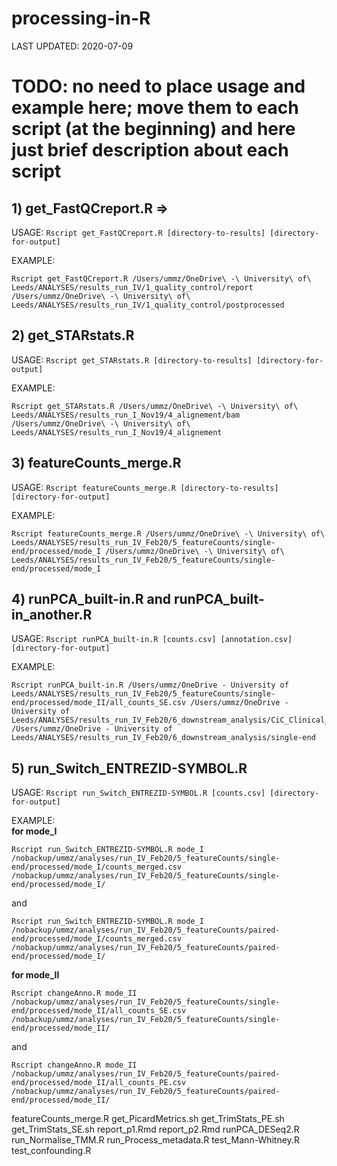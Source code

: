 # processing-in-R

LAST UPDATED: 2020-07-09

# TODO: no need to place usage and example here; move them to each script (at the beginning) and here just brief description about each script

## 1) get_FastQCreport.R => 

USAGE: `Rscript get_FastQCreport.R [directory-to-results] [directory-for-output]`

EXAMPLE:
```
Rscript get_FastQCreport.R /Users/ummz/OneDrive\ -\ University\ of\ Leeds/ANALYSES/results_run_IV/1_quality_control/report /Users/ummz/OneDrive\ -\ University\ of\ Leeds/ANALYSES/results_run_IV/1_quality_control/postprocessed
```

## 2) get_STARstats.R 

USAGE: `Rscript get_STARstats.R [directory-to-results] [directory-for-output]`

EXAMPLE:
```
Rscript get_STARstats.R /Users/ummz/OneDrive\ -\ University\ of\ Leeds/ANALYSES/results_run_I_Nov19/4_alignement/bam /Users/ummz/OneDrive\ -\ University\ of\ Leeds/ANALYSES/results_run_I_Nov19/4_alignement
```

## 3) featureCounts_merge.R

USAGE: `Rscript featureCounts_merge.R [directory-to-results] [directory-for-output]`

EXAMPLE:
```
Rscript featureCounts_merge.R /Users/ummz/OneDrive\ -\ University\ of\ Leeds/ANALYSES/results_run_IV_Feb20/5_featureCounts/single-end/processed/mode_I /Users/ummz/OneDrive\ -\ University\ of\ Leeds/ANALYSES/results_run_IV_Feb20/5_featureCounts/single-end/processed/mode_I
```

## 4) runPCA_built-in.R and runPCA_built-in_another.R

USAGE: `Rscript runPCA_built-in.R [counts.csv] [annotation.csv] [directory-for-output]`

EXAMPLE: 
```
Rscript runPCA_built-in.R /Users/ummz/OneDrive - University of Leeds/ANALYSES/results_run_IV_Feb20/5_featureCounts/single-end/processed/mode_II/all_counts_SE.csv /Users/ummz/OneDrive - University of Leeds/ANALYSES/results_run_IV_Feb20/6_downstream_analysis/CiC_Clinical_data_FINAL.csv /Users/ummz/OneDrive - University of Leeds/ANALYSES/results_run_IV_Feb20/6_downstream_analysis/single-end
```

## 5) run_Switch_ENTREZID-SYMBOL.R

USAGE: `Rscript run_Switch_ENTREZID-SYMBOL.R [counts.csv] [directory-for-output]`

EXAMPLE:  
**for mode_I**
```
Rscript run_Switch_ENTREZID-SYMBOL.R mode_I /nobackup/ummz/analyses/run_IV_Feb20/5_featureCounts/single-end/processed/mode_I/counts_merged.csv /nobackup/ummz/analyses/run_IV_Feb20/5_featureCounts/single-end/processed/mode_I/
```
and
```
Rscript run_Switch_ENTREZID-SYMBOL.R mode_I /nobackup/ummz/analyses/run_IV_Feb20/5_featureCounts/paired-end/processed/mode_I/counts_merged.csv /nobackup/ummz/analyses/run_IV_Feb20/5_featureCounts/paired-end/processed/mode_I/
```
**for mode_II**
```
Rscript changeAnno.R mode_II /nobackup/ummz/analyses/run_IV_Feb20/5_featureCounts/single-end/processed/mode_II/all_counts_SE.csv /nobackup/ummz/analyses/run_IV_Feb20/5_featureCounts/single-end/processed/mode_II/
```
and
```
Rscript changeAnno.R mode_II /nobackup/ummz/analyses/run_IV_Feb20/5_featureCounts/paired-end/processed/mode_II/all_counts_PE.csv /nobackup/ummz/analyses/run_IV_Feb20/5_featureCounts/paired-end/processed/mode_II/
```

featureCounts_merge.R
get_PicardMetrics.sh
get_TrimStats_PE.sh
get_TrimStats_SE.sh
report_p1.Rmd
report_p2.Rmd
runPCA_DESeq2.R
run_Normalise_TMM.R
run_Process_metadata.R
test_Mann-Whitney.R
test_confounding.R
